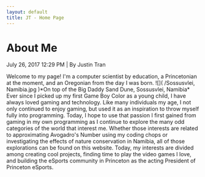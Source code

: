 ```yaml
---
layout: default
title: JT - Home Page
---
```

<h1>About Me</h1>
<p class="meta">July 26, 2017 12:29 PM | By Justin Tran</p>
Welcome to my page! I'm a computer scientist by education, a Princetonian at the moment, and an Oregonian from the day I was born.
![]( /Sossusvlei, Namibia.jpg )*On top of the Big Daddy Sand Dune, Sossusvlei, Namibia*
Ever since I picked up my first Game Boy Color as a young child, I have always loved gaming and technology. Like many individuals my age, I not only continued to enjoy gaming, but used it as an inspiration to throw myself fully into programming. Today, I hope to use that passion I first gained from gaming in my own programming as I continue to explore the many odd categories of the world that interest me. 
Whether those interests are related to approximating Avogadro's Number using my coding chops or investigating the effects of nature conservation in Namibia, all of those explorations can be found on this website.
Today, my interests are divided among creating cool projects, finding time to play the video games I love, and building the eSports community in Princeton as the acting President of Princeton eSports.
